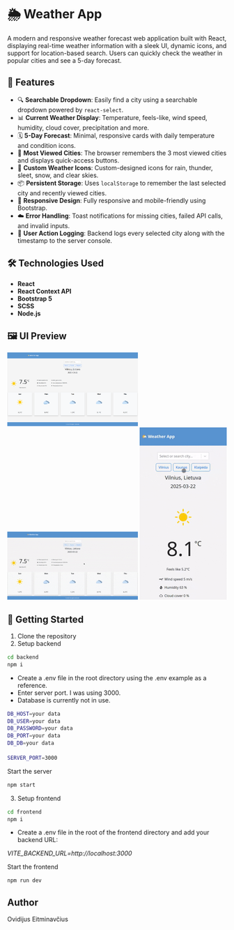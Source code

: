 # 🌦️ Weather App

A modern and responsive weather forecast web application built with React, displaying real-time weather information with a sleek UI, dynamic icons, and support for location-based search. Users can quickly check the weather in popular cities and see a 5-day forecast.

## 🚀 Features

- 🔍 **Searchable Dropdown**: Easily find a city using a searchable dropdown powered by `react-select`.
- 📊 **Current Weather Display**: Temperature, feels-like, wind speed, humidity, cloud cover, precipitation and more.
- 🗓️ **5-Day Forecast**: Minimal, responsive cards with daily temperature and condition icons.
- 💾 **Most Viewed Cities**: The browser remembers the 3 most viewed cities and displays quick-access buttons.
- 🎨 **Custom Weather Icons**: Custom-designed icons for rain, thunder, sleet, snow, and clear skies.
- 📦 **Persistent Storage**: Uses `localStorage` to remember the last selected city and recently viewed cities.
- 📱 **Responsive Design**: Fully responsive and mobile-friendly using Bootstrap.
- ☁️ **Error Handling**: Toast notifications for missing cities, failed API calls, and invalid inputs.
- 📝 **User Action Logging**: Backend logs every selected city along with the timestamp to the server console.

## 🛠️ Technologies Used

- **React**
- **React Context API**
- **Bootstrap 5**
- **SCSS**
- **Node.js**

## 🖼️ UI Preview

  <img src="./frontend/public/demo/desktop.png" alt="Desktop preview" width="300" />
  <img src="./frontend/public/demo/preview.gif" alt="Video preview" width="300" />
  <img src="./frontend/public/demo/mobile.gif" alt="Mobile preview" width="200" />

## 🧪 Getting Started

1.  Clone the repository
2.  Setup backend

```bash
cd backend
npm i
```

- Create a .env file in the root directory using the .env example as a reference.
- Enter server port. I was using 3000.
- Database is currently not in use.

```bash
DB_HOST=your data
DB_USER=your data
DB_PASSWORD=your data
DB_PORT=your data
DB_DB=your data

SERVER_PORT=3000
```

Start the server

```bash
npm start
```

3. Setup frontend

```bash
cd frontend
npm i
```

- Create a .env file in the root of the frontend directory and add your backend URL:

<em>VITE_BACKEND_URL=http://localhost:3000</em>

Start the frontend

```bash
npm run dev
```

## Author

Ovidijus Eitminavčius
